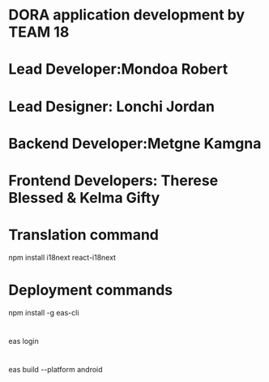 # DORA application development by TEAM 18
# Lead Developer:Mondoa Robert
# Lead Designer: Lonchi Jordan
# Backend Developer:Metgne Kamgna
# Frontend Developers: Therese Blessed &  Kelma Gifty

# Translation command
npm install i18next react-i18next


# Deployment commands
npm install -g eas-cli 
#
eas login
#
eas build --platform android
